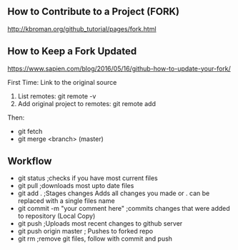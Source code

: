 ## How to Contribute to a Project (FORK)

http://kbroman.org/github_tutorial/pages/fork.html

## How to Keep a Fork Updated

https://www.sapien.com/blog/2016/05/16/github-how-to-update-your-fork/

First Time: Link to the original source

1) List remotes: git remote -v
2) Add original project to remotes: git remote add <name> <copiedURL>

Then:

* git fetch <nameOfRemote>
* git merge <nameOfRemote>\<branch> (master)


## Workflow

* git status ;checks if you have most current files
* git pull ;downloads most upto date files
* git add . ;Stages changes Adds all changes you made or . can be replaced with a single files name
* git commit -m "your comment here" ;commits changes that were added to repository (Local Copy)
* git push ;Uploads most recent changes to github server
* git push origin master ; Pushes to forked repo
* git rm ;remove git files, follow with commit and push
